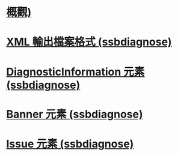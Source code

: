# [概觀)](ssbdiagnose-utility-service-broker.md)  
# [XML 輸出檔案格式 (ssbdiagnose)](xml-output-file-format-ssbdiagnose.md)  
# [DiagnosticInformation 元素 (ssbdiagnose)](diagnosticinformation-element-ssbdiagnose.md)  
# [Banner 元素 (ssbdiagnose)](banner-element-ssbdiagnose.md)  
# [Issue 元素 (ssbdiagnose)](issue-element-ssbdiagnose.md)  
